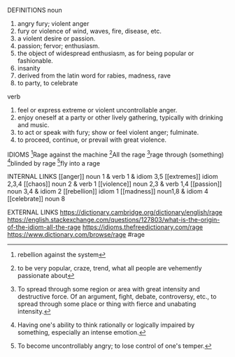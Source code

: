 DEFINITIONS
noun
1. angry fury; violent anger
2. fury or violence of wind, waves, fire, disease, etc.
3. a violent desire or passion.
4. passion; fervor; enthusiasm.
5. the object of widespread enthusiasm, as for being popular or fashionable.
6. insanity
7. derived from the latin word for rabies, madness, rave
8. to party, to celebrate

verb
1. feel or express extreme or violent uncontrollable anger.
2. enjoy oneself at a party or other lively gathering, typically with drinking and music.
3. to act or speak with fury; show or feel violent anger; fulminate.
4. to proceed, continue, or prevail with great violence.

IDIOMS
[^1]Rage against the machine
[^2]All the rage
[^3]rage through \(something)
[^4]blinded by rage
[^5]fly into a rage

INTERNAL LINKS
[[anger]] noun 1 & verb 1 & idiom 3,5
[[extremes]] idiom 2,3,4
[[chaos]] noun 2 & verb 1
[[violence]] noun 2,3 & verb 1,4
[[passion]] noun 3,4 & idiom 2
[[rebellion]] idiom 1
[[madness]] noun1,8 & idiom 4
[[celebrate]] noun 8

EXTERNAL LINKS
https://dictionary.cambridge.org/dictionary/english/rage
https://english.stackexchange.com/questions/127803/what-is-the-origin-of-the-idiom-all-the-rage
https://idioms.thefreedictionary.com/rage
https://www.dictionary.com/browse/rage
#rage

[^1]: rebellion against the system

[^2]: to be very popular, craze, trend, what all people are vehemently passionate about

[^3]: To spread through some region or area with great intensity and destructive force. Of an argument, fight, debate, controversy, etc., to spread through some place or thing with fierce and unabating intensity.

[^4]: Having one's ability to think rationally or logically impaired by something, especially an intense emotion.

[^5]: To become uncontrollably angry; to lose control of one's temper.
